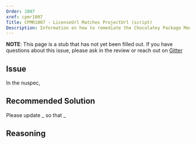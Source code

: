 ```yaml
---
Order: 1007
xref: cpmr1007
Title: CPMR1007 - LicenseUrl Matches ProjectUrl (script)
Description: Information on how to remediate the Chocolatey Package Moderation Rule 1007
---
```


**NOTE**: This page is a stub that has not yet been filled out. If you have questions about this issue, please ask in the review or reach out on [Gitter](https://gitter.im/chocolatey/chocolatey.org)

## Issue

In the nuspec,

## Recommended Solution

Please update _ so that _

## Reasoning
